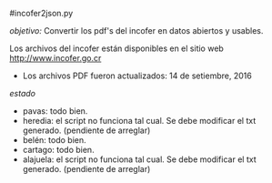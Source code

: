 #incofer2json.py

*objetivo:* Convertir los pdf's del incofer en datos abiertos y usables.

Los archivos del incofer están disponibles en el sitio web http://www.incofer.go.cr
  - Los archivos PDF fueron actualizados: 14 de setiembre, 2016

*estado*

 * pavas: todo bien.
 * heredia: el script no funciona tal cual. Se debe modificar el txt generado. (pendiente de arreglar)
 * belén: todo bien.
 * cartago: todo bien.
 * alajuela: el script no funciona tal cual. Se debe modificar el txt generado. (pendiente de arreglar)
